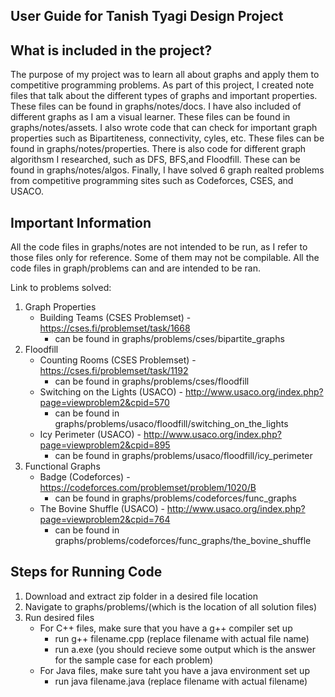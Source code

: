 ## User Guide for Tanish Tyagi Design Project

## What is included in the project?
The purpose of my project was to learn all about graphs and apply them to competitive programming problems. As part of this project, I created note files that talk about the different types of graphs and important properties. These files can be found in graphs/notes/docs. I have also included of different graphs as I am a visual learner. These files can be found in graphs/notes/assets. I also wrote code that can check for important graph properties such as Bipartiteness, connectivity, cyles, etc. These files can be found in graphs/notes/properties. There is also code for different graph algorithsm I researched, such as DFS, BFS,and Floodfill. These can be found in graphs/notes/algos. Finally, I have solved 6 graph realted problems from competitive programming sites such as Codeforces, CSES, and USACO. 

## Important Information

All the code files in graphs/notes are not intended to be run, as I refer to those files only for reference. Some of them may not be compilable. All the code files in graph/problems can and are intended to be ran.

Link to problems solved:
1. Graph Properties
    - Building Teams (CSES Problemset) - https://cses.fi/problemset/task/1668
        - can be found in graphs/problems/cses/bipartite_graphs
2. Floodfill
    - Counting Rooms (CSES Problemset) - https://cses.fi/problemset/task/1192
        - can be found in graphs/problems/cses/floodfill
    - Switching on the Lights (USACO) - http://www.usaco.org/index.php?page=viewproblem2&cpid=570
        - can be found in graphs/problems/usaco/floodfill/switching_on_the_lights
    - Icy Perimeter (USACO) - http://www.usaco.org/index.php?page=viewproblem2&cpid=895
        - can be found in graphs/problems/usaco/floodfill/icy_perimeter
3. Functional Graphs
     - Badge (Codeforces) - https://codeforces.com/problemset/problem/1020/B
        - can be found in graphs/problems/codeforces/func_graphs
     - The Bovine Shuffle (USACO) - http://www.usaco.org/index.php?page=viewproblem2&cpid=764
        - can be found in graphs/problems/codeforces/func_graphs/the_bovine_shuffle

## Steps for Running Code
1. Download and extract zip folder in a desired file location
2. Navigate to graphs/problems/(which is the location of all solution files)
3. Run desired files
    - For C++ files, make sure that you have a g++ compiler set up
        - run g++ filename.cpp (replace filename with actual file name)
        - run a.exe (you should recieve some output which is the answer for the sample case for each problem)
    - For Java files, make sure taht you have a java environment set up
        - run java filename.java (replace filename with actual filename)
